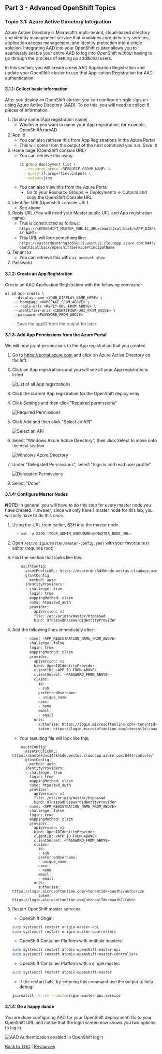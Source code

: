 ## Part 3 - Advanced OpenShift Topics

### Topic 3.1: Azure Active Directory Integration
Azure Active Directory is Microsoft’s multi-tenant, cloud-based
directory and identity management service that combines core directory services,
application access management, and identity protection into a single solution.
Integrating AAD into your OpenShift cluster allows you to seamlessly enable your
entire AAD to log into OpenShift without having to go through the process of
setting up additional users.

In this section, you will create a new AAD Application Registration and update
your OpenShift cluster to use that Application Registration for AAD authentication.

#### 3.1.1: Collect basic information
After you deploy an OpenShift cluster, you can configure single sign-on using
Azure Active Directory (AAD). To do this, you will need to collect 6 pieces of
information.

1. Display name (App registration name)
    * Whatever you want to name your App registration, for example, OpenShiftAzureAD
1. App Id
    * You can also retrieve this from App Registrations in the Azure Portal
    * This will come from the output of the next command you run. Save it!
1. Home page (OpenShift console URL)
    * You can retrieve this using:
        ```bash
        az group deployment list \
          --resource-group <RESOURCE_GROUP_NAME> \
          --query [].properties.outputs \
          --output=json
        ```
    * You can also view this from the Azure Portal
        * Go to your Resource Groups -> Deployments -> Outputs and copy the OpenShift Console URL
1. Identifier URI (Openshift console URL)
    * See above
1. Reply URL (You will need your Master public URL and App registration name)
    * This is constructed as follows:
      `https://<OPENSHIFT_MASTER_PUBLIC_URL>/oauth2callback/<APP_DISPLAY_NAME>`
    * This URL will look something like:
      `https://masterdnsmtnhg3c6h4ji2.westus2.cloudapp.azure.com:8443/oauth2callback/openshiftServicePrincipalName`
1. Tenant Id
    * You can retrieve this with:
      `az account show`
1. Password

#### 3.1.2: Create an App Registration
Create an AAD Application Registration with the following command:

    az ad app create \
        --display-name <YOUR_DISPLAY_NAME_HERE> \
        -- homepage <HOMEPAGE_FROM_ABOVE> \
        -- reply-urls <REPLY-URL_FROM_ABOVE> \
        --identifier-uris <IDENTIFIER-URI_FROM_ABOVE> \
        --password <PASSWORD_FROM_ABOVE>

> Save the appID from the output for later

#### 3.1.3: Add App Permissions from the Azure Portal
We will now grant permissions to the App registration that you created.

1. Go to https://portal.azure.com and click on Azure Active Directory on the
left.
1. Click on App registrations and you will see all your App registrations listed

    ![List of all App registrations](screenshots/3.1.3.2.png)

1. Click the current App registration for the OpenShift deploymeny
1. Click Settings and then click "Required permissions"

    ![Required Permissions](screenshots/3.1.3.4.png)

1. Click Add and then click "Select an API"

    ![Select an API](screenshots/3.1.3.5.png)

1. Select "Windows Azure Active Directory", then click Select to move onto the
next section

    ![Windows Azure Directory](screenshots/3.1.3.6.png)

1. Under "Delegated Permissions", select "Sign in and read user profile"

    ![Delegated Permissions](screenshots/3.1.3.7.png)

1. Select "Done"

#### 3.1.4: Configure Master Nodes
**NOTE:** In general, you will have to do this step for every master node you have created.
However, since we only have 1 master node for this lab, you will only have to do
this once.

1. Using the URL from earlier, SSH into the master node

    ```bash
      > ssh -p 2200 <YOUR_ADMIN_USERNAME>@<MASTER_NODE_URL>
    ```
1. Open `/etc/origin/master/master-config.yaml` with your favorite text editor (requires root)
1. Find the section that looks like this:
    ```bash
        oauthConfig:
          assetPublicURL: https://masterdns343khhde.westus.cloudapp.azure.com:8443/console/
          grantConfig:
            method: auto
          identityProviders:
          - challenge: true
            login: true
            mappingMethod: claim
            name: htpasswd_auth
            provider:
              apiVersion: v1
              file: /etc/origin/master/htpasswd
              kind: HTPasswdPasswordIdentityProvider
    ```
1. Add the following lines immediately after:
    ```bash
          - name: <APP_REGISTRATION_NAME_FROM_ABOVE>
            challenge: false
            login: true
            mappingMethod: claim
            provider:
              apiVersion: v1
              kind: OpenIDIdentityProvider
              clientID: <APP_ID_FROM_ABOVE>
              clientSecret: <PASSWORD_FROM_ABOVE>
              claims:
                id:
                - sub
                preferredUsername:
                - unique_name
                name:
                - name
                email:
                - email
              urls:
                authorize: https://login.microsoftonline.com/<tenantId>/oauth2/authorize
                token: https://login.microsoftonline.com/<tenantId>/oauth2/token
    ```
    - Your resulting file will look like this:
    ```
        oauthConfig:
          assetPublicURL: https://masterdns343khhde.westus.cloudapp.azure.com:8443/console/
          grantConfig:
            method: auto
          identityProviders:
          - challenge: true
            login: true
            mappingMethod: claim
            name: htpasswd_auth
            provider:
              apiVersion: v1
              file: /etc/origin/master/htpasswd
              kind: HTPasswdPasswordIdentityProvider
          - name: <APP_REGISTRATION_NAME_FROM_ABOVE>
            challenge: false
            login: true
            mappingMethod: claim
            provider:
              apiVersion: v1
              kind: OpenIDIdentityProvider
              clientID: <APP_ID_FROM_ABOVE>
              clientSecret: <PASSWORD_FROM_ABOVE>
              claims:
                id:
                - sub
                preferredUsername:
                - unique_name
                name:
                - name
                email:
                - email
              urls:
                authorize: https://login.microsoftonline.com/<tenantId>/oauth2/authorize
                token: https://login.microsoftonline.com/<tenantId>/oauth2/token
    ```
1. Restart OpenShift master services
    - OpenShift Origin:
    ```bash
    sudo systemctl restart origin-master-api
    sudo systemctl restart origin-master-controllers
    ```

    - OpenShift Container Platform with multiple masters:
    ```bash
    sudo systemctl restart atomic-openshift-master-api
    sudo systemctl restart atomic-openshift-master-controllers
    ```

    - OpenShift Container Platform with a single master:
    ```bash
    sudo systemctl restart atomic-openshift-master
    ```

    * If the restart fails, try entering this command use the output to help debug:

    ```bash
    journalctl -b -el --unit=origin-master-api.service
    ```

#### 3.1.4: Do a happy dance
You are done configuring AAD for your OpenShift deployment! Go to your OpenShift
URL and notice that the login screen now shows you two options to log in.

![AAD Authentication enabled in OpenShift login](screenshots/3.1.4.png)

[Back to TOC](../README.md) | [Resources](Resources.md)